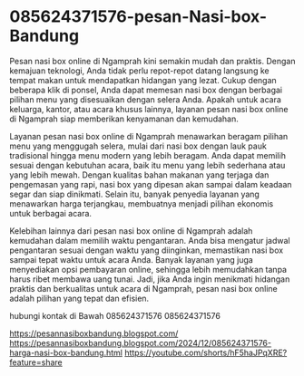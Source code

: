 # 085624371576-pesan-Nasi-box-Bandung
Pesan nasi box online di Ngamprah kini semakin mudah dan praktis. Dengan kemajuan teknologi, Anda tidak perlu repot-repot datang langsung ke tempat makan untuk mendapatkan hidangan yang lezat. Cukup dengan beberapa klik di ponsel, Anda dapat memesan nasi box dengan berbagai pilihan menu yang disesuaikan dengan selera Anda. Apakah untuk acara keluarga, kantor, atau acara khusus lainnya, layanan pesan nasi box online di Ngamprah siap memberikan kenyamanan dan kemudahan.

Layanan pesan nasi box online di Ngamprah menawarkan beragam pilihan menu yang menggugah selera, mulai dari nasi box dengan lauk pauk tradisional hingga menu modern yang lebih beragam. Anda dapat memilih sesuai dengan kebutuhan acara, baik itu menu yang lebih sederhana atau yang lebih mewah. Dengan kualitas bahan makanan yang terjaga dan pengemasan yang rapi, nasi box yang dipesan akan sampai dalam keadaan segar dan siap dinikmati. Selain itu, banyak penyedia layanan yang menawarkan harga terjangkau, membuatnya menjadi pilihan ekonomis untuk berbagai acara.

Kelebihan lainnya dari pesan nasi box online di Ngamprah adalah kemudahan dalam memilih waktu pengantaran. Anda bisa mengatur jadwal pengantaran sesuai dengan waktu yang diinginkan, memastikan nasi box sampai tepat waktu untuk acara Anda. Banyak layanan yang juga menyediakan opsi pembayaran online, sehingga lebih memudahkan tanpa harus ribet membawa uang tunai. Jadi, jika Anda ingin menikmati hidangan praktis dan berkualitas untuk acara di Ngamprah, pesan nasi box online adalah pilihan yang tepat dan efisien.

hubungi kontak di Bawah
085624371576
085624371576

https://pesannasiboxbandung.blogspot.com/
https://pesannasiboxbandung.blogspot.com/2024/12/085624371576-harga-nasi-box-bandung.html
https://youtube.com/shorts/hF5haJPqXRE?feature=share
